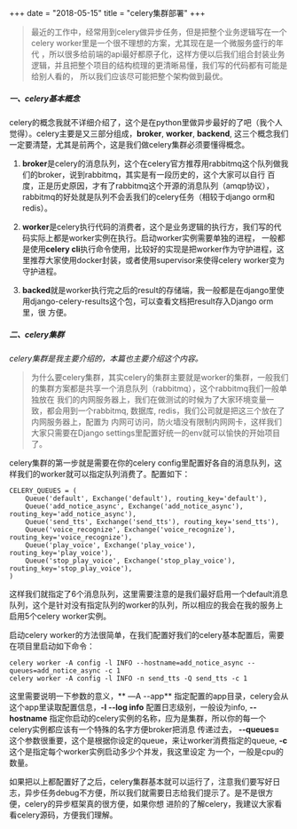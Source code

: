 +++
date = "2018-05-15"
title = "celery集群部署"
+++

>最近的工作中，经常用到celery做异步任务，但是把整个业务逻辑写在一个celery worker里是一个很不理想的方案，尤其现在是一个微服务盛行的年代
，所以很多给前端的api最好都原子化，这样方便以后我们组合封装业务逻辑，并且把整个项目的结构梳理的更清晰易懂，我们写的代码都有可能是给别人看的，
所以我们应该尽可能把整个架构做到最优。

##### 一、celery基本概念

celery的概念我就不详细介绍了，这个是在python里做异步最好的了吧（我个人觉得）。celery主要是又三部分组成，**broker**, **worker**, **backend**,
这三个概念我们一定要清楚，尤其是前两个，这是我们做celery集群必须要懂得概念。

1. **broker**是celery的消息队列，这个在celery官方推荐用rabbitmq这个队列做我们的broker，说到rabbitmq，其实是有一段历史的，这个大家可以自行
百度，正是历史原因，才有了rabbitmq这个开源的消息队列（amqp协议），rabbitmq的好处就是队列不会丢我们的celery任务（相较于django orm和redis）。

2. **worker**是celery执行代码的消费者，这个是业务逻辑的执行方，我们写的代码实际上都是worker实例在执行。启动worker实例需要单独的进程，
一般都是使用**celery cli**执行命令使用，比较好的实现是把worker作为守护进程，这里推荐大家使用docker封装，或者使用supervisor来使得celery worker变为守护进程。

3. **backed**就是worker执行完之后的result的存储端，我一般都是在django里使用django-celery-results这个包，可以查看文档把result存入Django orm里，很
方便。

##### 二、celery集群

*celery集群是我主要介绍的，本篇也主要介绍这个内容。*

>为什么要celery集群，其实celery的集群主要就是worker的集群，一般我们的集群方案都是共享一个消息队列（rabbitmq），这个rabbitmq我们一般单独放在
我们的内网服务器上，我们在做测试的时候为了大家环境变量一致，都会用到一个rabbitmq, 数据库, redis，我们公司就是把这三个放在了内网服务器上，配置为
内网可访问，防火墙没有限制内网网卡，这样我们大家只需要在Django settings里配置好统一的env就可以愉快的开始项目了。

celery集群的第一步就是需要在你的celery config里配置好各自的消息队列，这样我们的worker就可以指定队列消费了。配置如下：

    CELERY_QUEUES = (
        Queue('default', Exchange('default'), routing_key='default'),
        Queue('add_notice_async', Exchange('add_notice_async'), routing_key='add_notice_async'),
        Queue('send_tts', Exchange('send_tts'), routing_key='send_tts'),
        Queue('voice_recognize', Exchange('voice_recognize'), routing_key='voice_recognize'),
        Queue('play_voice', Exchange('play_voice'), routing_key='play_voice'),
        Queue('stop_play_voice', Exchange('stop_play_voice'), routing_key='stop_play_voice'),
    )
这样我们就指定了6个消息队列，这里需要注意的是我们最好启用一个default消息队列，这个是针对没有指定队列的worker的队列，所以相应的我会在我的服务上启用5个celery worker实例。

启动celery worker的方法很简单，在我们配置好我们的celery基本配置后，需要在项目里启动如下命令：

    celery worker -A config -l INFO --hostname=add_notice_async --queues=add_notice_async -c 1
    celery worker -A config -l INFO -n send_tts -Q send_tts -c 1
这里需要说明一下参数的意义，** —A --app** 指定配置的app目录，celery会从这个app里读取配置信息，**-l --log info**
配置日志级别，一般设为info, **--hostname** 指定你启动的celery实例的名称，应为是集群，所以你的每一个celery实例都应该有一个特殊的名字方便broker把消息
传递过去， **--queues=** 这个参数很重要，这个是根据你设定的queue，来让worker消费指定的queue, **-c**这个是指定每个worker实例启动多少个并发，我这里设定
为一个，一般是cpu的数量。

如果把以上都配置好了之后，celery集群基本就可以运行了，注意我们要写好日志，异步任务debug不方便，所以我们就需要日志给我们提示了。是不是很方便，celery的异步框架真的很方便，如果你想
进阶的了解celery，我建议大家看看celery源码，方便我们理解。






